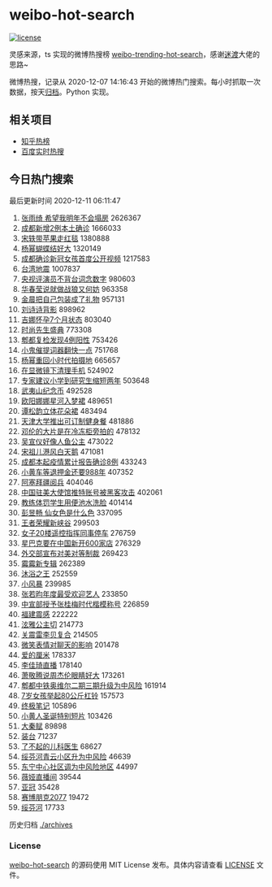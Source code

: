 # weibo-hot-search

[![license](https://img.shields.io/github/license/Arrackisarookie/weibo-hot-search)](https://github.com/Arrackisarookie/weibo-hot-search/blob/master/LICENSE)

灵感来源，ts 实现的微博热搜榜 [weibo-trending-hot-search](https://github.com/justjavac/weibo-trending-hot-search)，感谢[迷渡](https://github.com/justjavac)大佬的思路~

微博热搜，记录从 2020-12-07 14:16:43 开始的微博热门搜索。每小时抓取一次数据，按天[归档](./archives)。Python 实现。

## 相关项目
+ [知乎热榜](https://github.com/Arrackisarookie/zhihu-top-search)
+ [百度实时热搜](https://github.com/Arrackisarookie/baidu-hot-search)

## 今日热门搜索

<!-- Rank Begin -->

最后更新时间 2020-12-11 06:11:47

1. [张雨绮 希望我明年不会塌房](https://s.weibo.com/weibo?q=%E5%BC%A0%E9%9B%A8%E7%BB%AE%20%E5%B8%8C%E6%9C%9B%E6%88%91%E6%98%8E%E5%B9%B4%E4%B8%8D%E4%BC%9A%E5%A1%8C%E6%88%BF&Refer=top) 2626367
1. [成都新增2例本土确诊](https://s.weibo.com/weibo?q=%23%E6%88%90%E9%83%BD%E6%96%B0%E5%A2%9E2%E4%BE%8B%E6%9C%AC%E5%9C%9F%E7%A1%AE%E8%AF%8A%23&Refer=top) 1666033
1. [宋轶带苹果走红毯](https://s.weibo.com/weibo?q=%23%E5%AE%8B%E8%BD%B6%E5%B8%A6%E8%8B%B9%E6%9E%9C%E8%B5%B0%E7%BA%A2%E6%AF%AF%23&Refer=top) 1380888
1. [杨幂蝴蝶结好大](https://s.weibo.com/weibo?q=%23%E6%9D%A8%E5%B9%82%E8%9D%B4%E8%9D%B6%E7%BB%93%E5%A5%BD%E5%A4%A7%23&Refer=top) 1320149
1. [成都确诊新冠女孩首度公开视频](https://s.weibo.com/weibo?q=%23%E6%88%90%E9%83%BD%E7%A1%AE%E8%AF%8A%E6%96%B0%E5%86%A0%E5%A5%B3%E5%AD%A9%E9%A6%96%E5%BA%A6%E5%85%AC%E5%BC%80%E8%A7%86%E9%A2%91%23&Refer=top) 1217583
1. [台湾地震](https://s.weibo.com/weibo?q=%E5%8F%B0%E6%B9%BE%E5%9C%B0%E9%9C%87&Refer=top) 1007837
1. [央视评演员不背台词念数字](https://s.weibo.com/weibo?q=%23%E5%A4%AE%E8%A7%86%E8%AF%84%E6%BC%94%E5%91%98%E4%B8%8D%E8%83%8C%E5%8F%B0%E8%AF%8D%E5%BF%B5%E6%95%B0%E5%AD%97%23&Refer=top) 980603
1. [华春莹说就做战狼又何妨](https://s.weibo.com/weibo?q=%23%E5%8D%8E%E6%98%A5%E8%8E%B9%E8%AF%B4%E5%B0%B1%E5%81%9A%E6%88%98%E7%8B%BC%E5%8F%88%E4%BD%95%E5%A6%A8%23&Refer=top) 963358
1. [金晨把自己包装成了礼物](https://s.weibo.com/weibo?q=%23%E9%87%91%E6%99%A8%E6%8A%8A%E8%87%AA%E5%B7%B1%E5%8C%85%E8%A3%85%E6%88%90%E4%BA%86%E7%A4%BC%E7%89%A9%23&Refer=top) 957131
1. [刘诗诗背影](https://s.weibo.com/weibo?q=%23%E5%88%98%E8%AF%97%E8%AF%97%E8%83%8C%E5%BD%B1%23&Refer=top) 898962
1. [吉娜怀孕7个月状态](https://s.weibo.com/weibo?q=%23%E5%90%89%E5%A8%9C%E6%80%80%E5%AD%957%E4%B8%AA%E6%9C%88%E7%8A%B6%E6%80%81%23&Refer=top) 803040
1. [时尚先生盛典](https://s.weibo.com/weibo?q=%23%E6%97%B6%E5%B0%9A%E5%85%88%E7%94%9F%E7%9B%9B%E5%85%B8%23&Refer=top) 773308
1. [郫都复检发现4例阳性](https://s.weibo.com/weibo?q=%23%E9%83%AB%E9%83%BD%E5%A4%8D%E6%A3%80%E5%8F%91%E7%8E%B04%E4%BE%8B%E9%98%B3%E6%80%A7%23&Refer=top) 753426
1. [小鬼催提词器翻快一点](https://s.weibo.com/weibo?q=%23%E5%B0%8F%E9%AC%BC%E5%82%AC%E6%8F%90%E8%AF%8D%E5%99%A8%E7%BF%BB%E5%BF%AB%E4%B8%80%E7%82%B9%23&Refer=top) 751768
1. [杨幂重回小时代拍摄地](https://s.weibo.com/weibo?q=%23%E6%9D%A8%E5%B9%82%E9%87%8D%E5%9B%9E%E5%B0%8F%E6%97%B6%E4%BB%A3%E6%8B%8D%E6%91%84%E5%9C%B0%23&Refer=top) 665657
1. [在显微镜下清理手机](https://s.weibo.com/weibo?q=%E5%9C%A8%E6%98%BE%E5%BE%AE%E9%95%9C%E4%B8%8B%E6%B8%85%E7%90%86%E6%89%8B%E6%9C%BA&Refer=top) 524902
1. [专家建议小学到研究生缩短两年](https://s.weibo.com/weibo?q=%23%E4%B8%93%E5%AE%B6%E5%BB%BA%E8%AE%AE%E5%B0%8F%E5%AD%A6%E5%88%B0%E7%A0%94%E7%A9%B6%E7%94%9F%E7%BC%A9%E7%9F%AD%E4%B8%A4%E5%B9%B4%23&Refer=top) 503648
1. [武夷山纪念币](https://s.weibo.com/weibo?q=%E6%AD%A6%E5%A4%B7%E5%B1%B1%E7%BA%AA%E5%BF%B5%E5%B8%81&Refer=top) 492528
1. [欧阳娜娜星河入梦裙](https://s.weibo.com/weibo?q=%23%E6%AC%A7%E9%98%B3%E5%A8%9C%E5%A8%9C%E6%98%9F%E6%B2%B3%E5%85%A5%E6%A2%A6%E8%A3%99%23&Refer=top) 489651
1. [谭松韵立体花朵裙](https://s.weibo.com/weibo?q=%E8%B0%AD%E6%9D%BE%E9%9F%B5%E7%AB%8B%E4%BD%93%E8%8A%B1%E6%9C%B5%E8%A3%99&Refer=top) 483494
1. [天津大学推出可订制健身餐](https://s.weibo.com/weibo?q=%23%E5%A4%A9%E6%B4%A5%E5%A4%A7%E5%AD%A6%E6%8E%A8%E5%87%BA%E5%8F%AF%E8%AE%A2%E5%88%B6%E5%81%A5%E8%BA%AB%E9%A4%90%23&Refer=top) 481886
1. [邓伦的大片是在冷冻柜旁拍的](https://s.weibo.com/weibo?q=%23%E9%82%93%E4%BC%A6%E7%9A%84%E5%A4%A7%E7%89%87%E6%98%AF%E5%9C%A8%E5%86%B7%E5%86%BB%E6%9F%9C%E6%97%81%E6%8B%8D%E7%9A%84%23&Refer=top) 478132
1. [吴宣仪好像人鱼公主](https://s.weibo.com/weibo?q=%23%E5%90%B4%E5%AE%A3%E4%BB%AA%E5%A5%BD%E5%83%8F%E4%BA%BA%E9%B1%BC%E5%85%AC%E4%B8%BB%23&Refer=top) 473022
1. [宋祖儿港风白天鹅](https://s.weibo.com/weibo?q=%23%E5%AE%8B%E7%A5%96%E5%84%BF%E6%B8%AF%E9%A3%8E%E7%99%BD%E5%A4%A9%E9%B9%85%23&Refer=top) 471081
1. [成都本起疫情累计报告确诊8例](https://s.weibo.com/weibo?q=%23%E6%88%90%E9%83%BD%E6%9C%AC%E8%B5%B7%E7%96%AB%E6%83%85%E7%B4%AF%E8%AE%A1%E6%8A%A5%E5%91%8A%E7%A1%AE%E8%AF%8A8%E4%BE%8B%23&Refer=top) 433243
1. [小黄车等退押金还要988年](https://s.weibo.com/weibo?q=%23%E5%B0%8F%E9%BB%84%E8%BD%A6%E7%AD%89%E9%80%80%E6%8A%BC%E9%87%91%E8%BF%98%E8%A6%81988%E5%B9%B4%23&Refer=top) 407352
1. [阿塞拜疆阅兵](https://s.weibo.com/weibo?q=%E9%98%BF%E5%A1%9E%E6%8B%9C%E7%96%86%E9%98%85%E5%85%B5&Refer=top) 404046
1. [中国驻美大使馆推特账号被黑客攻击](https://s.weibo.com/weibo?q=%23%E4%B8%AD%E5%9B%BD%E9%A9%BB%E7%BE%8E%E5%A4%A7%E4%BD%BF%E9%A6%86%E6%8E%A8%E7%89%B9%E8%B4%A6%E5%8F%B7%E8%A2%AB%E9%BB%91%E5%AE%A2%E6%94%BB%E5%87%BB%23&Refer=top) 402061
1. [教练体罚学生用便池水洗脸](https://s.weibo.com/weibo?q=%E6%95%99%E7%BB%83%E4%BD%93%E7%BD%9A%E5%AD%A6%E7%94%9F%E7%94%A8%E4%BE%BF%E6%B1%A0%E6%B0%B4%E6%B4%97%E8%84%B8&Refer=top) 401414
1. [彭昱畅 仙女色是什么色](https://s.weibo.com/weibo?q=%23%E5%BD%AD%E6%98%B1%E7%95%85%20%E4%BB%99%E5%A5%B3%E8%89%B2%E6%98%AF%E4%BB%80%E4%B9%88%E8%89%B2%23&Refer=top) 337095
1. [王者荣耀新峡谷](https://s.weibo.com/weibo?q=%23%E7%8E%8B%E8%80%85%E8%8D%A3%E8%80%80%E6%96%B0%E5%B3%A1%E8%B0%B7%23&Refer=top) 299503
1. [女子20楼遥控指挥同事停车](https://s.weibo.com/weibo?q=%23%E5%A5%B3%E5%AD%9020%E6%A5%BC%E9%81%A5%E6%8E%A7%E6%8C%87%E6%8C%A5%E5%90%8C%E4%BA%8B%E5%81%9C%E8%BD%A6%23&Refer=top) 276759
1. [星巴克要在中国新开600家店](https://s.weibo.com/weibo?q=%23%E6%98%9F%E5%B7%B4%E5%85%8B%E8%A6%81%E5%9C%A8%E4%B8%AD%E5%9B%BD%E6%96%B0%E5%BC%80600%E5%AE%B6%E5%BA%97%23&Refer=top) 276329
1. [外交部宣布对美对等制裁](https://s.weibo.com/weibo?q=%23%E5%A4%96%E4%BA%A4%E9%83%A8%E5%AE%A3%E5%B8%83%E5%AF%B9%E7%BE%8E%E5%AF%B9%E7%AD%89%E5%88%B6%E8%A3%81%23&Refer=top) 269423
1. [霉霉新专辑](https://s.weibo.com/weibo?q=%23%E9%9C%89%E9%9C%89%E6%96%B0%E4%B8%93%E8%BE%91%23&Refer=top) 262389
1. [沐浴之王](https://s.weibo.com/weibo?q=%E6%B2%90%E6%B5%B4%E4%B9%8B%E7%8E%8B&Refer=top) 252559
1. [小风暴](https://s.weibo.com/weibo?q=%E5%B0%8F%E9%A3%8E%E6%9A%B4&Refer=top) 239985
1. [张若昀年度最受欢迎艺人](https://s.weibo.com/weibo?q=%E5%BC%A0%E8%8B%A5%E6%98%80%E5%B9%B4%E5%BA%A6%E6%9C%80%E5%8F%97%E6%AC%A2%E8%BF%8E%E8%89%BA%E4%BA%BA&Refer=top) 233850
1. [中宣部授予张桂梅时代楷模称号](https://s.weibo.com/weibo?q=%23%E4%B8%AD%E5%AE%A3%E9%83%A8%E6%8E%88%E4%BA%88%E5%BC%A0%E6%A1%82%E6%A2%85%E6%97%B6%E4%BB%A3%E6%A5%B7%E6%A8%A1%E7%A7%B0%E5%8F%B7%23&Refer=top) 226859
1. [福建震感](https://s.weibo.com/weibo?q=%E7%A6%8F%E5%BB%BA%E9%9C%87%E6%84%9F&Refer=top) 222222
1. [泫雅公主切](https://s.weibo.com/weibo?q=%23%E6%B3%AB%E9%9B%85%E5%85%AC%E4%B8%BB%E5%88%87%23&Refer=top) 214773
1. [关震雷李贝复合](https://s.weibo.com/weibo?q=%23%E5%85%B3%E9%9C%87%E9%9B%B7%E6%9D%8E%E8%B4%9D%E5%A4%8D%E5%90%88%23&Refer=top) 214505
1. [微笑表情对聊天的影响](https://s.weibo.com/weibo?q=%23%E5%BE%AE%E7%AC%91%E8%A1%A8%E6%83%85%E5%AF%B9%E8%81%8A%E5%A4%A9%E7%9A%84%E5%BD%B1%E5%93%8D%23&Refer=top) 201478
1. [爱的厘米](https://s.weibo.com/weibo?q=%E7%88%B1%E7%9A%84%E5%8E%98%E7%B1%B3&Refer=top) 178337
1. [李佳琦直播](https://s.weibo.com/weibo?q=%E6%9D%8E%E4%BD%B3%E7%90%A6%E7%9B%B4%E6%92%AD&Refer=top) 178140
1. [萧敬腾说周杰伦眼睛好大](https://s.weibo.com/weibo?q=%23%E8%90%A7%E6%95%AC%E8%85%BE%E8%AF%B4%E5%91%A8%E6%9D%B0%E4%BC%A6%E7%9C%BC%E7%9D%9B%E5%A5%BD%E5%A4%A7%23&Refer=top) 173261
1. [郫都中铁奥维尔二期三期升级为中风险](https://s.weibo.com/weibo?q=%23%E9%83%AB%E9%83%BD%E4%B8%AD%E9%93%81%E5%A5%A5%E7%BB%B4%E5%B0%94%E4%BA%8C%E6%9C%9F%E4%B8%89%E6%9C%9F%E5%8D%87%E7%BA%A7%E4%B8%BA%E4%B8%AD%E9%A3%8E%E9%99%A9%23&Refer=top) 161914
1. [7岁女孩举起80公斤杠铃](https://s.weibo.com/weibo?q=7%E5%B2%81%E5%A5%B3%E5%AD%A9%E4%B8%BE%E8%B5%B780%E5%85%AC%E6%96%A4%E6%9D%A0%E9%93%83&Refer=top) 157573
1. [终极笔记](https://s.weibo.com/weibo?q=%E7%BB%88%E6%9E%81%E7%AC%94%E8%AE%B0&Refer=top) 105896
1. [小黄人圣诞特别短片](https://s.weibo.com/weibo?q=%E5%B0%8F%E9%BB%84%E4%BA%BA%E5%9C%A3%E8%AF%9E%E7%89%B9%E5%88%AB%E7%9F%AD%E7%89%87&Refer=top) 103426
1. [大秦赋](https://s.weibo.com/weibo?q=%E5%A4%A7%E7%A7%A6%E8%B5%8B&Refer=top) 89898
1. [装台](https://s.weibo.com/weibo?q=%E8%A3%85%E5%8F%B0&Refer=top) 71237
1. [了不起的儿科医生](https://s.weibo.com/weibo?q=%E4%BA%86%E4%B8%8D%E8%B5%B7%E7%9A%84%E5%84%BF%E7%A7%91%E5%8C%BB%E7%94%9F&Refer=top) 68627
1. [绥芬河青云小区升为中风险](https://s.weibo.com/weibo?q=%23%E7%BB%A5%E8%8A%AC%E6%B2%B3%E9%9D%92%E4%BA%91%E5%B0%8F%E5%8C%BA%E5%8D%87%E4%B8%BA%E4%B8%AD%E9%A3%8E%E9%99%A9%23&Refer=top) 46639
1. [东宁中心社区调为中风险地区](https://s.weibo.com/weibo?q=%23%E4%B8%9C%E5%AE%81%E4%B8%AD%E5%BF%83%E7%A4%BE%E5%8C%BA%E8%B0%83%E4%B8%BA%E4%B8%AD%E9%A3%8E%E9%99%A9%E5%9C%B0%E5%8C%BA%23&Refer=top) 44997
1. [薇娅直播间](https://s.weibo.com/weibo?q=%E8%96%87%E5%A8%85%E7%9B%B4%E6%92%AD%E9%97%B4&Refer=top) 39544
1. [亚冠](https://s.weibo.com/weibo?q=%E4%BA%9A%E5%86%A0&Refer=top) 35428
1. [赛博朋克2077](https://s.weibo.com/weibo?q=%E8%B5%9B%E5%8D%9A%E6%9C%8B%E5%85%8B2077&Refer=top) 19472
1. [绥芬河](https://s.weibo.com/weibo?q=%E7%BB%A5%E8%8A%AC%E6%B2%B3&Refer=top) 17733
<!-- Rank End -->

历史归档 [./archives](./archives)

### License

[weibo-hot-search](https://github.com/Arrackisarookie/weibo-hot-search) 的源码使用 MIT License 发布。具体内容请查看 [LICENSE](./LICENSE) 文件。
